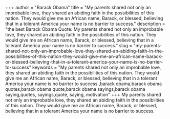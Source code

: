 +++
author = "Barack Obama"
title = "My parents shared not only an improbable love, they shared an abiding faith in the possibilities of this nation. They would give me an African name, Barack, or blessed, believing that in a tolerant America your name is no barrier to success."
description = "the best Barack Obama Quote: My parents shared not only an improbable love, they shared an abiding faith in the possibilities of this nation. They would give me an African name, Barack, or blessed, believing that in a tolerant America your name is no barrier to success."
slug = "my-parents-shared-not-only-an-improbable-love-they-shared-an-abiding-faith-in-the-possibilities-of-this-nation-they-would-give-me-an-african-name-barack-or-blessed-believing-that-in-a-tolerant-america-your-name-is-no-barrier-to-success"
keywords = "My parents shared not only an improbable love, they shared an abiding faith in the possibilities of this nation. They would give me an African name, Barack, or blessed, believing that in a tolerant America your name is no barrier to success.,barack obama,barack obama quotes,barack obama quote,barack obama sayings,barack obama saying,quotes, sayings,quote, saying, motivation"
+++
My parents shared not only an improbable love, they shared an abiding faith in the possibilities of this nation. They would give me an African name, Barack, or blessed, believing that in a tolerant America your name is no barrier to success.
